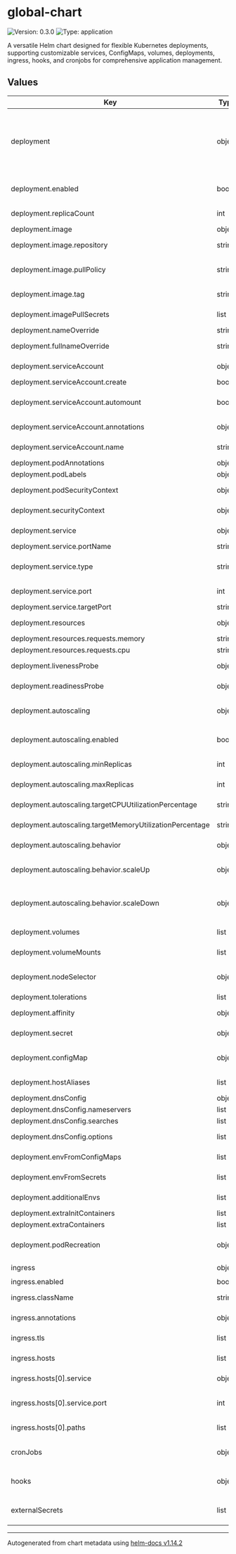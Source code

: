 # global-chart

![Version: 0.3.0](https://img.shields.io/badge/Version-0.3.0-informational?style=flat-square) ![Type: application](https://img.shields.io/badge/Type-application-informational?style=flat-square)

A versatile Helm chart designed for flexible Kubernetes deployments, supporting customizable services, ConfigMaps, volumes, deployments, ingress, hooks, and cronjobs for comprehensive application management.

## Values

| Key | Type | Default | Description |
|-----|------|---------|-------------|
| deployment | object | `{"additionalEnvs":[],"affinity":{},"autoscaling":{"behavior":{"scaleDown":{},"scaleUp":{}},"enabled":false,"maxReplicas":10,"minReplicas":2,"targetCPUUtilizationPercentage":"","targetMemoryUtilizationPercentage":""},"configMap":{},"dnsConfig":{"nameservers":[],"options":[],"searches":[]},"enabled":false,"envFromConfigMaps":[],"envFromSecrets":[],"extraContainers":[],"extraInitContainers":[],"fullnameOverride":"","hostAliases":[],"image":{"pullPolicy":"IfNotPresent","repository":"","tag":""},"imagePullSecrets":[],"livenessProbe":{},"nameOverride":"","nodeSelector":{},"podAnnotations":{},"podLabels":{},"podRecreation":{"enabled":false},"podSecurityContext":{},"readinessProbe":{},"replicaCount":2,"resources":{"requests":{"cpu":"100m","memory":"64Mi"}},"secret":{},"securityContext":{},"service":{"port":80,"portName":"http","targetPort":"http","type":"ClusterIP"},"serviceAccount":{"annotations":{},"automount":true,"create":true,"name":""},"tolerations":[],"volumeMounts":[],"volumes":[]}` | Deployment configuration |
| deployment.enabled | bool | `false` | Enable/disable the deployment of the application |
| deployment.replicaCount | int | `2` | Number of replicas to deploy, default is 2 |
| deployment.image | object | `{"pullPolicy":"IfNotPresent","repository":"","tag":""}` | Image configuration |
| deployment.image.repository | string | `""` | Image repository (e.g., nginx) |
| deployment.image.pullPolicy | string | `"IfNotPresent"` | Image pull policy: Always, IfNotPresent, or Never |
| deployment.image.tag | string | `""` | Image tag (e.g., "1.23.3") |
| deployment.imagePullSecrets | list | `[]` | List of imagePullSecrets for private registries |
| deployment.nameOverride | string | `""` | Override the chart name |
| deployment.fullnameOverride | string | `""` | Override the chart fullname |
| deployment.serviceAccount | object | `{"annotations":{},"automount":true,"create":true,"name":""}` | ServiceAccount creation and mounting |
| deployment.serviceAccount.create | bool | `true` | Create a ServiceAccount |
| deployment.serviceAccount.automount | bool | `true` | Automount the ServiceAccount credentials |
| deployment.serviceAccount.annotations | object | `{}` | Annotations to add to the ServiceAccount |
| deployment.serviceAccount.name | string | `""` | Use an existing ServiceAccount name |
| deployment.podAnnotations | object | `{}` | Pod annotations |
| deployment.podLabels | object | `{}` | Pod labels |
| deployment.podSecurityContext | object | `{}` | Pod-level security context (e.g., fsGroup) |
| deployment.securityContext | object | `{}` | Container-level security context (e.g., runAsUser) |
| deployment.service | object | `{"port":80,"portName":"http","targetPort":"http","type":"ClusterIP"}` | Service that front-ends the Deployment |
| deployment.service.portName | string | `"http"` | Service port name |
| deployment.service.type | string | `"ClusterIP"` | Service type: ClusterIP, NodePort, or LoadBalancer |
| deployment.service.port | int | `80` | Port exposed by the Service |
| deployment.service.targetPort | string | `"http"` | Target port on the pod |
| deployment.resources | object | `{"requests":{"cpu":"100m","memory":"64Mi"}}` | Resource requests & limits for pods |
| deployment.resources.requests.memory | string | `"64Mi"` | Memory request |
| deployment.resources.requests.cpu | string | `"100m"` | CPU request |
| deployment.livenessProbe | object | `{}` | Liveness probe configuration |
| deployment.readinessProbe | object | `{}` | Readiness probe configuration |
| deployment.autoscaling | object | `{"behavior":{"scaleDown":{},"scaleUp":{}},"enabled":false,"maxReplicas":10,"minReplicas":2,"targetCPUUtilizationPercentage":"","targetMemoryUtilizationPercentage":""}` | Horizontal Pod Autoscaling configuration |
| deployment.autoscaling.enabled | bool | `false` | Enable HPA (only when at least one target metric is set) |
| deployment.autoscaling.minReplicas | int | `2` | Minimum replicas for HPA |
| deployment.autoscaling.maxReplicas | int | `10` | Maximum replicas for HPA |
| deployment.autoscaling.targetCPUUtilizationPercentage | string | `""` | Target average CPU utilization (%) (optional) |
| deployment.autoscaling.targetMemoryUtilizationPercentage | string | `""` | Target average memory utilization (%) (optional) |
| deployment.autoscaling.behavior | object | `{"scaleDown":{},"scaleUp":{}}` | Optional HPA behavior settings |
| deployment.autoscaling.behavior.scaleUp | object | `{}` | scaleUp parameters passed through directly to HPA.behavior.scaleUp |
| deployment.autoscaling.behavior.scaleDown | object | `{}` | scaleDown parameters passed through directly to HPA.behavior.scaleDown |
| deployment.volumes | list | `[]` | Pod volumes: Secret, ConfigMap, PVC, etc. |
| deployment.volumeMounts | list | `[]` | Container volumeMounts for the above volumes |
| deployment.nodeSelector | object | `{}` | Node selector constraints for pod placement |
| deployment.tolerations | list | `[]` | Pod tolerations |
| deployment.affinity | object | `{}` | Pod affinity/anti-affinity rules |
| deployment.secret | object | `{}` | Global Secret key/value for envFrom injection |
| deployment.configMap | object | `{}` | Global ConfigMap key/value for envFrom injection |
| deployment.hostAliases | list | `[]` | hostAliases entries for pods |
| deployment.dnsConfig | object | `{"nameservers":[],"options":[],"searches":[]}` | DNS settings for pods |
| deployment.dnsConfig.nameservers | list | `[]` | Custom nameservers |
| deployment.dnsConfig.searches | list | `[]` | DNS search domains |
| deployment.dnsConfig.options | list | `[]` | DNS options (name/value) |
| deployment.envFromConfigMaps | list | `[]` | Import existing ConfigMaps as envFrom |
| deployment.envFromSecrets | list | `[]` | Import existing Secrets as envFrom |
| deployment.additionalEnvs | list | `[]` | Additional environment variables |
| deployment.extraInitContainers | list | `[]` | Extra initContainers |
| deployment.extraContainers | list | `[]` | Extra sidecar containers |
| deployment.podRecreation | object | `{"enabled":false}` | Recreate pods on config change (with pullPolicy=Always) |
| ingress | object | `{"annotations":{},"className":"nginx","enabled":false,"hosts":[{"host":"chart-example.local","paths":[{"path":"/","pathType":"ImplementationSpecific"}],"service":{"name":"","port":0}}],"tls":[]}` | Ingress configuration |
| ingress.enabled | bool | `false` | Enable or disable Ingress |
| ingress.className | string | `"nginx"` | IngressClass to use (e.g., nginx) |
| ingress.annotations | object | `{}` | Annotations to add to the Ingress |
| ingress.tls | list | `[]` | TLS configuration for secure hosts |
| ingress.hosts | list | `[{"host":"chart-example.local","paths":[{"path":"/","pathType":"ImplementationSpecific"}],"service":{"name":"","port":0}}]` | Definitions for each host rule |
| ingress.hosts[0].service | object | `{"name":"","port":0}` | Service backend name (default: chart fullname) |
| ingress.hosts[0].service.port | int | `0` | Service backend port (default: deployment.service.port) |
| ingress.hosts[0].paths | list | `[{"path":"/","pathType":"ImplementationSpecific"}]` | HTTP path definitions for this host |
| cronJobs | object | `{}` | CronJobs configuration (map of named cronJobs) |
| hooks | object | `{}` | Hook jobs for chart lifecycle (install/upgrade) |
| externalSecrets | list | `[]` | ExternalSecrets definitions for secret management |

----------------------------------------------
Autogenerated from chart metadata using [helm-docs v1.14.2](https://github.com/norwoodj/helm-docs/releases/v1.14.2)
